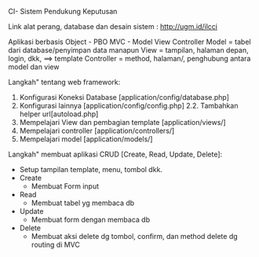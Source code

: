 CI- Sistem Pendukung Keputusan

Link alat perang, database dan desain sistem : http://ugm.id/ilcci

Aplikasi berbasis Object - PBO
MVC - Model View Controller
Model = tabel dari database/penyimpan data manapun
View = tampilan, halaman depan, login, dkk, ==> template
Controller = method, halaman/, penghubung antara model dan view 


Langkah" tentang web framework:
1. Konfigurasi Koneksi Database [application/config/database.php]
2. Konfigurasi lainnya [application/config/config.php]
2.2. Tambahkan helper url[autoload.php]
3. Mempelajari View dan pembagian template [application/views/]
4. Mempelajari controller [application/controllers/]
5. Mempelajari model [application/models/]

Langkah" membuat aplikasi CRUD [Create, Read, Update, Delete]:
- Setup tampilan template, menu, tombol dkk. 
- Create
	- Membuat Form input
- Read
	- Membuat tabel yg membaca db
- Update
	- Membuat form dengan membaca db
- Delete
	- Membuat aksi delete dg tombol, confirm, dan method delete dg routing di MVC 
